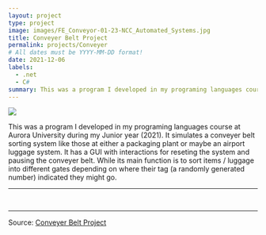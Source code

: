 ```yaml
---
layout: project
type: project
image: images/FE_Conveyor-01-23-NCC_Automated_Systems.jpg
title: Conveyer Belt Project
permalink: projects/Conveyer
# All dates must be YYYY-MM-DD format!
date: 2021-12-06
labels:
  - .net
  - C#
summary: This was a program I developed in my programing languages course at Aurora University during my Junior year (2021).  It simulates a conveyer belt sorting system like those at either a packaging plant or maybe an airport luggage system. It has a GUI with interactions for reseting the system and pausing the conveyer belt.  While its main function is to sort items / luggage into different gates depending on where their tag (a randomly generated number) indicated they might go.  
---
```


<img class="ui image" src="{{ site.baseurl }}/images/FE_Conveyor-01-23-NCC_Automated_Systems.jpg">

This was a program I developed in my programing languages course at Aurora University during my Junior year (2021).  It simulates a conveyer belt sorting system like those at either a packaging plant or maybe an airport luggage system. It has a GUI with interactions for reseting the system and pausing the conveyer belt.  While its main function is to sort items / luggage into different gates depending on where their tag (a randomly generated number) indicated they might go.    

<hr>

<pre>

</pre>

<hr>

Source: <a href="https://github.com/bjaynes01/Conveyor_Belt_Project"><i class="large github icon "></i>Conveyer Belt Project</a>


